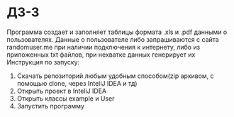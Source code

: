 # ДЗ-3
Программа создает и заполняет таблицы формата .xls и .pdf данными о пользователях.
Данные о пользователе либо запрашиваются с сайта randomuser.me при наличии подключения к интернету, либо из приложенных txt файлов, при нехватке данных генерирует их
Инструкция по запуску:
1. Скачать репозиторий любым удобным способом(zip архивом, с помощью clone, через InteliJ IDEA и тд)
2. Открыть проект в InteliJ IDEA
3. Открыть классы example и User
4. Запустить программу
